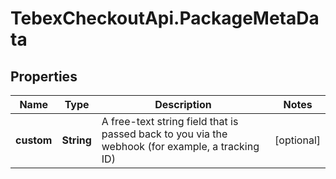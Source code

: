 # TebexCheckoutApi.PackageMetaData

## Properties

Name | Type | Description | Notes
------------ | ------------- | ------------- | -------------
**custom** | **String** | A free-text string field that is passed back to you via the webhook (for example, a tracking ID) | [optional] 



